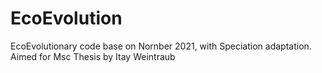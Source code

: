 # EcoEvolution
EcoEvolutionary code base on Nornber 2021, with Speciation adaptation. Aimed for Msc Thesis by Itay Weintraub
